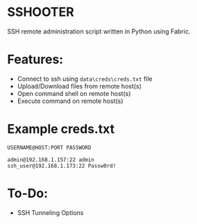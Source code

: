 # SSHOOTER
SSH remote administration script written in Python using Fabric.

# Features:
  - Connect to ssh using `data\creds\creds.txt` file
  - Upload/Download files from remote host(s)
  - Open command shell on remote host(s)
  - Execute command on remote host(s)


# Example creds.txt

```
USERNAME@HOST:PORT PASSWORD

admin@192.168.1.157:22 admin
ssh_user@192.168.1.173:22 Passw0rd!
```

# To-Do:
  - SSH Tunneling Options
